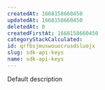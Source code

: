```yaml
---
createdAt: 1668158660450
updatedAt: 1668158660450
deletedAt: 0
createdFirstAt: 1668158660450
categoryStackCalculated: 
id: qrfbsjmuswouocrusdsluojx
slug: sdk-api-keys
name: sdk-api-keys
---
```


Default description